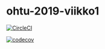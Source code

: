 
# ohtu-2019-viikko1

[![CircleCI](https://circleci.com/gh/ArkMus/ohtu-2019-viikko1.svg?style=svg)](https://circleci.com/gh/ArkMus/ohtu-2019-viikko1)


[![codecov](https://codecov.io/gh/ArkMus/ohtu-2019-viikko1/branch/master/graph/badge.svg)](https://codecov.io/gh/ArkMus/ohtu-2019-viikko1)


